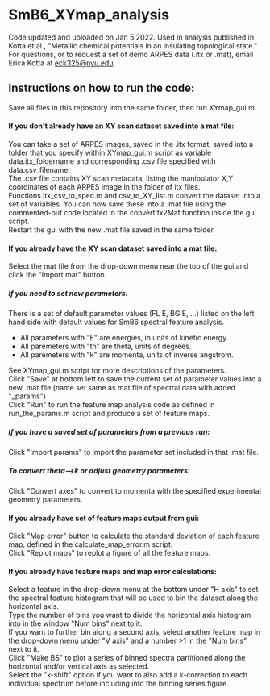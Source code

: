 # SmB6_XYmap_analysis
Code updated and uploaded on Jan 5 2022.
Used in analysis published in Kotta et al., "Metallic chemical potentials in an insulating topological state." \
For questions, or to request a set of demo ARPES data (.itx or .mat), email Erica Kotta at eck325@nyu.edu. 

## Instructions on how to run the code:

Save all files in this repository into the same folder, then run XYmap_gui.m.

#### If you don't already have an XY scan dataset saved into a mat file: 
You can take a set of ARPES images, saved in the .itx format, saved into a folder that you specify within XYmap_gui.m script as variable data.itx_foldername and corresponding .csv file specified with data.csv_filename. \
The .csv file contains XY scan metadata, listing the manipulator X,Y coordinates of each ARPES image in the folder of itx files. \
Functions itx_csv_to_spec.m and csv_to_XY_list.m convert the dataset into a set of variables. You can now save these into a .mat file using the commented-out code located in the convertItx2Mat function inside the gui script. \
Restart the gui with the new .mat file saved in the same folder. 

#### If you already have the XY scan dataset saved into a mat file: 
Select the mat file from the drop-down menu near the top of the gui and click the "Import mat" button. 
##### If you need to set new parameters: 
There is a set of default parameter values (FL E, BG E, ...) listed on the left hand side with default values for SmB6 spectral feature analysis. 
- All parameters with "E" are energies, in units of kinetic energy. 
- All paremeters with "th" are theta, units of degrees. 
- All paremeters with "k" are momenta, units of inverse angstrom. 

See XYmap_gui.m script for more descriptions of the parameters. \
Click "Save" at bottom left to save the current set of parameter values into a new .mat file (name set same as mat file of spectral data with added "\_params") \
Click "Run" to run the feature map analysis code as defined in run_the_params.m script and produce a set of feature maps. 

##### If you have a saved set of parameters from a previous run:
Click "Import params" to import the parameter set included in that .mat file. 

##### To convert theta-->k or adjust geometry parameters: 
Click "Convert axes" to convert to momenta with the specified experimental geometry parameters. 

#### If you already have set of feature maps output from gui: 
Click "Map error" button to calculate the standard deviation of each feature map, defined in the calculate_map_error.m script. \
Click "Replot maps" to replot a figure of all the feature maps. 

#### If you already have feature maps and map error calculations: 
Select a feature in the drop-down menu at the bottom under "H axis" to set the spectral feature histogram that will be used to bin the dataset along the horizontal axis. \
Type the number of bins you want to divide the horizontal axis histogram into in the window "Num bins" next to it. \
If you want to further bin along a second axis, select another feature map in the drop-down menu under "V axis" and a number >1 in the "Num bins" next to it. \
Click "Make BS" to plot a series of binned spectra partitioned along the horizontal and/or vertical axis as selected. \
Select the "k-shift" option if you want to also add a k-correction to each individual spectrum before including into the binning series figure. 
